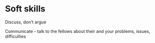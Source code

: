 # Soft skills

Discuss, don't argue

Communicate - talk to the fellows about their and your problems, issues, difficulties

